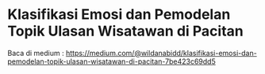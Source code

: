 # Klasifikasi Emosi dan Pemodelan Topik Ulasan Wisatawan di Pacitan

Baca di medium : 
https://medium.com/@wildanabidd/klasifikasi-emosi-dan-pemodelan-topik-ulasan-wisatawan-di-pacitan-7be423c69dd5